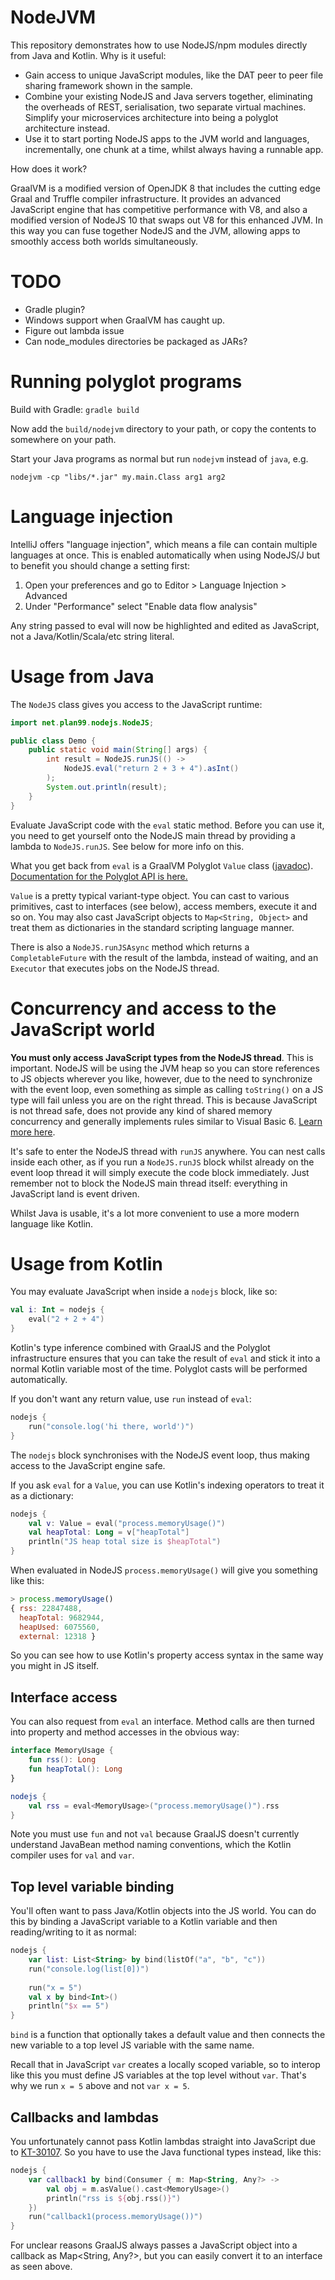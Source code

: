 # NodeJVM

This repository demonstrates how to use NodeJS/npm modules directly from Java and Kotlin. Why is it useful:

* Gain access to unique JavaScript modules, like the DAT peer to peer file sharing framework shown in the sample.
* Combine your existing NodeJS and Java servers together, eliminating the overheads of REST, serialisation, two separate
  virtual machines. Simplify your microservices architecture into being a polyglot architecture instead.
* Use it to start porting NodeJS apps to the JVM world and languages, incrementally, one chunk at a time, whilst always
  having a runnable app.
  
How does it work?

GraalVM is a modified version of OpenJDK 8 that includes the cutting edge Graal and Truffle compiler infrastructure.
It provides an advanced JavaScript engine that has competitive performance with V8, and also a modified version of
NodeJS 10 that swaps out V8 for this enhanced JVM. In this way you can fuse together NodeJS and the JVM, allowing apps
to smoothly access both worlds simultaneously.

# TODO

- Gradle plugin?
- Windows support when GraalVM has caught up.
- Figure out lambda issue
- Can node_modules directories be packaged as JARs?

# Running polyglot programs

Build with Gradle: `gradle build`

Now add the `build/nodejvm` directory to your path, or copy the contents to somewhere on your path.

Start your Java programs as normal but run `nodejvm` instead of `java`, e.g.

`nodejvm -cp "libs/*.jar" my.main.Class arg1 arg2`

# Language injection

IntelliJ offers "language injection", which means a file can contain multiple languages at once. This is enabled
automatically when using NodeJS/J but to benefit you should change a setting first:

1. Open your preferences and go to Editor > Language Injection > Advanced
2. Under "Performance" select "Enable data flow analysis"

Any string passed to eval will now be highlighted and edited as JavaScript, not a Java/Kotlin/Scala/etc string literal.

# Usage from Java

The `NodeJS` class gives you access to the JavaScript runtime:

```java
import net.plan99.nodejs.NodeJS;

public class Demo {
    public static void main(String[] args) {
        int result = NodeJS.runJS(() ->
            NodeJS.eval("return 2 + 3 + 4").asInt()
        );
        System.out.println(result);
    }
}
```

Evaluate JavaScript code with the `eval` static method. Before you can use it, you need to get yourself onto the
NodeJS main thread by providing a lambda to `NodeJS.runJS`. See below for more info on this.

What you get back from `eval` is a GraalVM Polyglot `Value` class ([javadoc](http://www.graalvm.org/sdk/javadoc/org/graalvm/polyglot/Value.html)). 
[Documentation for the Polyglot API is here.](http://www.graalvm.org/sdk/javadoc/)

`Value` is a pretty typical variant-type object. You can cast to various primitives, cast to interfaces (see below),
access members, execute it and so on. You may also cast JavaScript objects to `Map<String, Object>` and treat them
as dictionaries in the standard scripting language manner. 

There is also a `NodeJS.runJSAsync` method which returns a `CompletableFuture` with the result of the lambda, instead
of waiting, and an `Executor` that executes jobs on the NodeJS thread.

# Concurrency and access to the JavaScript world

**You must only access JavaScript types from the NodeJS thread**. This is important. NodeJS will be using the JVM
heap so you can store references to JS objects wherever you like, however, due to the need to synchronize with the
event loop, even something as simple as calling `toString()` on a JS type will fail unless you are on the right thread.
This is because JavaScript is not thread safe, does not provide any kind of shared memory concurrency and generally
implements rules similar to Visual Basic 6. [Learn more here](https://medium.com/graalvm/multi-threaded-java-javascript-language-interoperability-in-graalvm-2f19c1f9c37b). 

It's safe to enter the NodeJS thread with `runJS` anywhere. You can nest calls inside each other, as if you run 
a `NodeJS.runJS` block whilst already on the event loop thread it will simply execute the code block immediately. 
Just remember not to block the NodeJS main thread itself: everything in JavaScript land is event driven.

Whilst Java is usable, it's a lot more convenient to use a more modern language like Kotlin.

# Usage from Kotlin

You may evaluate JavaScript when inside a `nodejs` block, like so:

```kotlin
val i: Int = nodejs {
    eval("2 + 2 + 4")
}
```

Kotlin's type inference combined with GraalJS and the Polyglot infrastructure ensures that you can take the result
of `eval` and stick it into a normal Kotlin variable most of the time. Polyglot casts will be performed automatically.

If you don't want any return value, use `run` instead of `eval`:

```kotlin
nodejs {
    run("console.log('hi there, world')")
}
```

The `nodejs` block synchronises with the NodeJS event loop, thus making access to the JavaScript engine safe.

If you ask `eval` for a `Value`, you can use Kotlin's indexing operators to treat it as a dictionary:

```kotlin
nodejs {
    val v: Value = eval("process.memoryUsage()")
    val heapTotal: Long = v["heapTotal"]
    println("JS heap total size is $heapTotal")
}
``` 

When evaluated in NodeJS `process.memoryUsage()` will give you something like this:

```javascript
> process.memoryUsage()
{ rss: 22847488,
  heapTotal: 9682944,
  heapUsed: 6075560,
  external: 12318 }
```

So you can see how to use Kotlin's property access syntax in the same way you might in JS itself.

## Interface access

You can also request from `eval` an interface. Method calls are then turned into property and method accesses in the
obvious way:

```kotlin
interface MemoryUsage {
    fun rss(): Long
    fun heapTotal(): Long
}

nodejs {
    val rss = eval<MemoryUsage>("process.memoryUsage()").rss
}
```

Note you must use `fun` and not `val` because GraalJS doesn't currently understand JavaBean method naming conventions,
which the Kotlin compiler uses for `val` and `var`.

## Top level variable binding

You'll often want to pass Java/Kotlin objects into the JS world. You can do this by binding a JavaScript variable
to a Kotlin variable and then reading/writing to it as normal:

```kotlin
nodejs {
    var list: List<String> by bind(listOf("a", "b", "c"))
    run("console.log(list[0])")
    
    run("x = 5")
    val x by bind<Int>()
    println("$x == 5") 
}
```

`bind` is a function that optionally takes a default value and then connects the new variable to a top level JS
variable with the same name. 

Recall that in JavaScript `var` creates a locally scoped variable, so to interop like this you must define JS variables
at the top level without `var`. That's why we run `x = 5` above and not `var x = 5`.

## Callbacks and lambdas

You unfortunately cannot pass Kotlin lambdas straight into JavaScript due to [KT-30107](https://youtrack.jetbrains.com/issue/KT-301070).
So you have to use the Java functional types instead, like this:

```kotlin
nodejs {
    var callback1 by bind(Consumer { m: Map<String, Any?> ->
        val obj = m.asValue().cast<MemoryUsage>()
        println("rss is ${obj.rss()}")
    })
    run("callback1(process.memoryUsage())")
}
```

For unclear reasons GraalJS always passes a JavaScript object into a callback as Map<String, Any?>, but you can easily 
convert it to an interface as seen above.